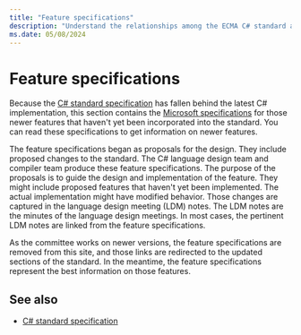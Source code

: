 ```yaml
---
title: "Feature specifications"
description: "Understand the relationships among the ECMA C# standard and the feature specifications for newer language features implemented in roslyn."
ms.date: 05/08/2024
---
```

# Feature specifications

Because the [C# standard specification](overview.md) has fallen behind the latest C# implementation, this section contains the [Microsoft specifications](~/_csharplang/proposals/csharp-8.0/nullable-reference-types.md) for those newer features that haven't yet been incorporated into the standard. You can read these specifications to get information on newer features.

The feature specifications began as proposals for the design. They include proposed changes to the standard. The C# language design team and compiler team produce these feature specifications. The purpose of the proposals is to guide the design and implementation of the feature. They might include proposed features that haven't yet been implemented. The actual implementation might have modified behavior. Those changes are captured in the language design meeting (LDM) notes. The LDM notes are the minutes of the language design meetings. In most cases, the pertinent LDM notes are linked from the feature specifications.

As the committee works on newer versions, the feature specifications are removed from this site, and those links are redirected to the updated sections of the standard. In the meantime, the feature specifications represent the best information on those features.

## See also

- [C# standard specification](overview.md)
